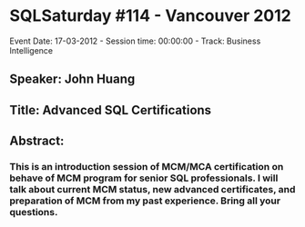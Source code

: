 # SQLSaturday #114 - Vancouver 2012
Event Date: 17-03-2012 - Session time: 00:00:00 - Track: Business Intelligence
## Speaker: John Huang
## Title: Advanced SQL Certifications
## Abstract:
### This is an introduction session of MCM/MCA certification on behave of MCM program for senior SQL professionals. I will talk about current MCM status, new advanced certificates, and preparation of MCM from my past experience. Bring all your questions.
